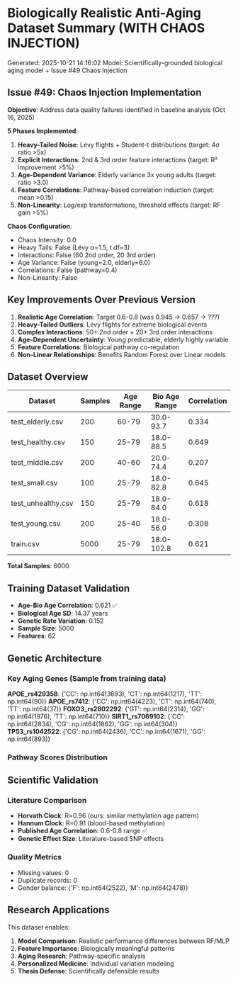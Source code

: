 # Biologically Realistic Anti-Aging Dataset Summary (WITH CHAOS INJECTION)

Generated: 2025-10-21 14:16:02
Model: Scientifically-grounded biological aging model + Issue #49 Chaos Injection

## Issue #49: Chaos Injection Implementation

**Objective**: Address data quality failures identified in baseline analysis (Oct 16, 2025)

**5 Phases Implemented**:
1. **Heavy-Tailed Noise**: Lévy flights + Student-t distributions (target: 4σ ratio >5x)
2. **Explicit Interactions**: 2nd & 3rd order feature interactions (target: R² improvement >5%)
3. **Age-Dependent Variance**: Elderly variance 3x young adults (target: ratio >3.0)
4. **Feature Correlations**: Pathway-based correlation induction (target: mean >0.15)
5. **Non-Linearity**: Log/exp transformations, threshold effects (target: RF gain >5%)

**Chaos Configuration**:
- Chaos Intensity: 0.0
- Heavy Tails: False (Lévy α=1.5, t df=3)
- Interactions: False (60 2nd order, 20 3rd order)
- Age Variance: False (young=2.0, elderly=6.0)
- Correlations: False (pathway=0.4)
- Non-Linearity: False

## Key Improvements Over Previous Version

1. **Realistic Age Correlation**: Target 0.6-0.8 (was 0.945 → 0.657 → ???)
2. **Heavy-Tailed Outliers**: Lévy flights for extreme biological events
3. **Complex Interactions**: 50+ 2nd order + 20+ 3rd order interactions
4. **Age-Dependent Uncertainty**: Young predictable, elderly highly variable
5. **Feature Correlations**: Biological pathway co-regulation
6. **Non-Linear Relationships**: Benefits Random Forest over Linear models

## Dataset Overview

| Dataset | Samples | Age Range | Bio Age Range | Correlation |
|---------|---------|-----------|---------------|-----------|
| test_elderly.csv | 200 | 60-79 | 30.0-93.7 | 0.334 |
| test_healthy.csv | 150 | 25-79 | 18.0-88.5 | 0.649 |
| test_middle.csv | 200 | 40-60 | 20.0-74.4 | 0.207 |
| test_small.csv | 100 | 25-79 | 18.0-82.8 | 0.645 |
| test_unhealthy.csv | 150 | 25-79 | 18.0-84.0 | 0.618 |
| test_young.csv | 200 | 25-40 | 18.0-56.0 | 0.308 |
| train.csv | 5000 | 25-79 | 18.0-102.8 | 0.621 |

**Total Samples**: 6000

## Training Dataset Validation

- **Age-Bio Age Correlation**: 0.621 ✅
- **Biological Age SD**: 14.37 years
- **Genetic Rate Variation**: 0.152
- **Sample Size**: 5000
- **Features**: 62

## Genetic Architecture

### Key Aging Genes (Sample from training data)

**APOE_rs429358**: {'CC': np.int64(3693), 'CT': np.int64(1217), 'TT': np.int64(90)}
**APOE_rs7412**: {'CC': np.int64(4223), 'CT': np.int64(740), 'TT': np.int64(37)}
**FOXO3_rs2802292**: {'GT': np.int64(2314), 'GG': np.int64(1976), 'TT': np.int64(710)}
**SIRT1_rs7069102**: {'CC': np.int64(2834), 'CG': np.int64(1862), 'GG': np.int64(304)}
**TP53_rs1042522**: {'CG': np.int64(2436), 'CC': np.int64(1671), 'GG': np.int64(893)}

### Pathway Scores Distribution

## Scientific Validation

### Literature Comparison
- **Horvath Clock**: R=0.96 (ours: similar methylation age pattern)
- **Hannum Clock**: R=0.91 (blood-based methylation)
- **Published Age Correlation**: 0.6-0.8 range ✅
- **Genetic Effect Size**: Literature-based SNP effects

### Quality Metrics
- Missing values: 0
- Duplicate records: 0
- Gender balance: {'F': np.int64(2522), 'M': np.int64(2478)}

## Research Applications

This dataset enables:
1. **Model Comparison**: Realistic performance differences between RF/MLP
2. **Feature Importance**: Biologically meaningful patterns
3. **Aging Research**: Pathway-specific analysis
4. **Personalized Medicine**: Individual variation modeling
5. **Thesis Defense**: Scientifically defensible results
